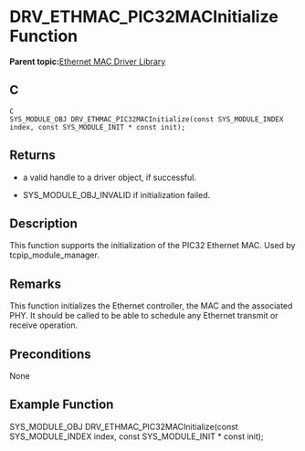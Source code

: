 # DRV\_ETHMAC\_PIC32MACInitialize Function

**Parent topic:**[Ethernet MAC Driver Library](GUID-A4DC3D07-DDAD-4748-A855-304CA3439336.md)

## C

```
C 
SYS_MODULE_OBJ DRV_ETHMAC_PIC32MACInitialize(const SYS_MODULE_INDEX index, const SYS_MODULE_INIT * const init); 
```

## Returns

-   a valid handle to a driver object, if successful.

-   SYS\_MODULE\_OBJ\_INVALID if initialization failed.


## Description

This function supports the initialization of the PIC32 Ethernet MAC. Used by tcpip\_module\_manager.

## Remarks

This function initializes the Ethernet controller, the MAC and the associated PHY. It should be called to be able to schedule any Ethernet transmit or receive operation.

## Preconditions

None

## Example Function

SYS\_MODULE\_OBJ DRV\_ETHMAC\_PIC32MACInitialize\(const SYS\_MODULE\_INDEX index, const SYS\_MODULE\_INIT \* const init\);

